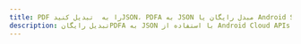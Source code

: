 ---title: PDF را به  تبدیل کنیدJSON، PDFA به JSON مبدل رایگان یا Android SDKdescription: تبدیل رایگانPDFA به JSON با استفاده از Android Cloud APIs & SDK همچنین اسناد PDF را در Cloud ایجاد، ویرایش و رندر کنید.---